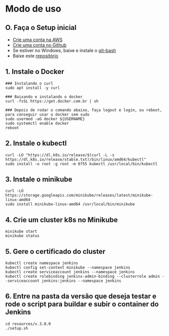 # Modo de uso

## O. Faça o Setup inicial
- [Crie uma conta na AWS](https://aws.amazon.com/premiumsupport/knowledge-center/create-and-activate-aws-account/)
- [Crie uma conta no Github](https://docs.github.com/en/github/getting-started-with-github/signing-up-for-a-new-github-account)
- Se estiver no Windows, baixe e instale o [git-bash](https://git-scm.com/download/win)
- Baixe este [repositório](https://github.com/aleroxac/missaodevops-jenkins/archive/master.zip)


## 1. Instale o Docker
``` shell
### Instalando o curl
sudo apt install -y curl

### Baixando e instalando o docker
curl -fsSL https://get.docker.com.br | sh

### Depois de rodar o comando abaixo, faça logout e login, ou reboot, para conseguir usar o docker sem sudo
sudo usermod -aG docker ${USERNAME} 
sudo systemctl enable docker
reboot
```


## 2. Instale o kubectl
``` shell
curl -LO "https://dl.k8s.io/release/$(curl -L -s https://dl.k8s.io/release/stable.txt)/bin/linux/amd64/kubectl"
sudo install -o root -g root -m 0755 kubectl /usr/local/bin/kubectl
```


## 3. Instale o minikube
``` shell
curl -LO https://storage.googleapis.com/minikube/releases/latest/minikube-linux-amd64
sudo install minikube-linux-amd64 /usr/local/bin/minikube
```


## 4. Crie um cluster k8s no Minikube
```
minikube start
minikube status
```


## 5. Gere o certificado do cluster
``` shell
kubectl create namespace jenkins
kubectl config set-context minikube --namespace jenkins
kubectl create serviceaccount jenkins --namespace jenkins
kubectl create rolebinding jenkins-admin-binding --clusterrole admin --serviceaccount jenkins:jenkins --namespace jenkins
```


## 6. Entre na pasta da versão que deseja testar e rode o script para buildar e subir o container do Jenkins
``` shell
cd resources/v.3.0.0
./setup.sh
```
